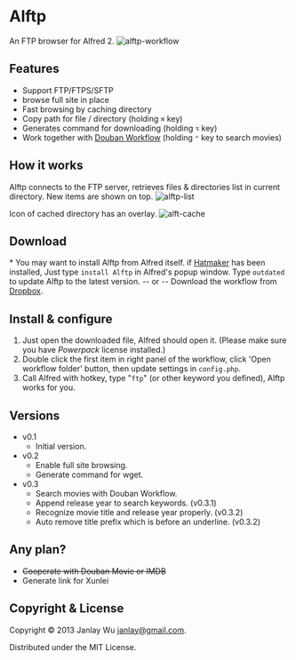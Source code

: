# Alftp
An FTP browser for Alfred 2.
![alftp-workflow](https://raw.github.com/janlay/alftp/master/screenshots/alftp-workflow.png)

## Features
- Support FTP/FTPS/SFTP
- browse full site in place
- Fast browsing by caching directory
- Copy path for file / directory (holding `⌘` key)
- Generates command for downloading (holding `⌥` key)
- Work together with [Douban Workflow](http://lucifr.com/2013/03/14/douban-workflow-for-alfred-v2/) (holding `⌃` key to search movies)

## How it works
Alftp connects to the FTP server, retrieves files & directories list in current directory. New items are shown on top.
![alftp-list](https://raw.github.com/janlay/alftp/master/screenshots/alftp-list.png)

Icon of cached directory has an overlay.
![alft-cache](https://raw.github.com/janlay/alftp/master/screenshots/alftp-cache.png)

## Download
\* You may want to install Alftp from Alfred itself. if [Hatmaker](https://github.com/bpinto/hatmaker) has been installed, Just type `install Alftp` in Alfred's popup window. Type `outdated` to update Alftp to the latest version.
 -- or --
Download the workflow from [Dropbox](https://www.dropbox.com/s/fqszv79hp1ei6mg/Alftp.alfredworkflow).

## Install & configure
1. Just open the downloaded file, Alfred should open it. (Please make sure you have _Powerpack_ license installed.)
2. Double click the first item in right panel of the workflow, click 'Open workflow folder' button, then update settings in `config.php`.
3. Call Alfred with hotkey, type "`ftp`" (or other keyword you defined), Alftp works for you.

## Versions
- v0.1
  - Initial version.
- v0.2
  - Enable full site browsing.
  - Generate command for wget.
- v0.3
  - Search movies with Douban Workflow.
  - Append release year to search keywords. (v0.3.1)
  - Recognize movie title and release year properly. (v0.3.2)
  - Auto remove title prefix which is before an underline. (v0.3.2)

## Any plan?
- <strike>Cooperate with Douban Movie or IMDB</strike>
- Generate link for Xunlei

## Copyright & License
Copyright © 2013 Janlay Wu <janlay@gmail.com>.

Distributed under the MIT License.
